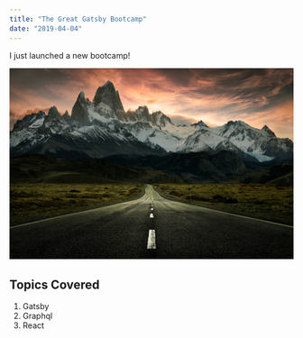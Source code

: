```yaml
---
title: "The Great Gatsby Bootcamp"
date: "2019-04-04"
---
```


I just launched a new bootcamp!

![Mountain](./mountain.png)

## Topics Covered

1. Gatsby
1. Graphql
1. React
